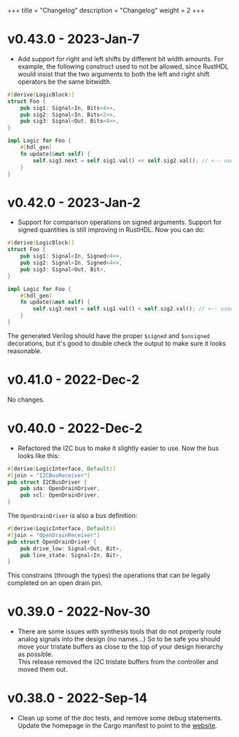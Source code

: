 +++
title = "Changelog"
description = "Changelog"
weight = 2
+++

# v0.43.0 - 2023-Jan-7

- Add support for right and left shifts by different bit width amounts.  For example,
the following construct used to not be allowed, since RustHDL would insist that the
two arguments to both the left and right shift operators be the same bitwidth.

```rust
#[derive(LogicBlock)]
struct Foo {
    pub sig1: Signal<In, Bits<4>>,
    pub sig2: Signal<In, Bits<2>>,
    pub sig3: Signal<Out, Bits<4>>,
}

impl Logic for Foo {
    #[hdl_gen]
    fn update(&mut self) {
        self.sig3.next = self.sig1.val() << self.sig2.val(); // <-- used to require a bitcast - now it doesn't
    }
}
```

# v0.42.0 - 2023-Jan-2

- Support for comparison operations on signed arguments.  Support for signed quantities is
still improving in RustHDL.  Now you can do:

```rust
#[derive(LogicBlock)]
struct Foo {
    pub sig1: Signal<In, Signed<4>>,
    pub sig2: Signal<In, Signed<4>>,
    pub sig3: Signal<Out, Bit>,
}

impl Logic for Foo {
    #[hdl_gen]
    fn update(&mut self) {
        self.sig3.next = self.sig1.val() < self.sig2.val(); // <-- used to not work at all.  Now it works
    }
}
```

The generated Verilog should have the proper `$signed` and `$unsigned` decorations, but it's good to double
check the output to make sure it looks reasonable.

# v0.41.0 - 2022-Dec-2

No changes.

# v0.40.0 - 2022-Dec-2

- Refactored the I2C bus to make it slightly easier to use.  Now the bus looks like this:

```rust
#[derive(LogicInterface, Default)]
#[join = "I2CBusReceiver"]
pub struct I2CBusDriver {
    pub sda: OpenDrainDriver,
    pub scl: OpenDrainDriver,
}
```

The `OpenDrainDriver` is also a bus definition:

```rust
#[derive(LogicInterface, Default)]
#[join = "OpenDrainReceiver"]
pub struct OpenDrainDriver {
    pub drive_low: Signal<Out, Bit>,
    pub line_state: Signal<In, Bit>,
}
```

This constrains (through the types) the operations that can be legally completed on an open drain pin.

# v0.39.0 - 2022-Nov-30

- There are some issues with synthesis tools that do not properly route analog signals into the design (no names...)
So to be safe you should move your tristate buffers as close to the top of your design hierarchy as possible.  
This release removed the I2C tristate buffers from the controller and moved them out.

# v0.38.0 - 2022-Sep-14

- Clean up some of the doc tests, and remove some debug statements.  Update the homepage in the Cargo manifest to 
point to the [website](https://www.rust-hdl.org).



